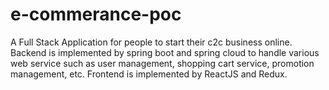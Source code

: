 # e-commerance-poc
A Full Stack Application for people to start their c2c business online. 
Backend is implemented by spring boot and spring cloud to handle various web service such as user management, shopping cart service, promotion management, etc. 
Frontend is implemented by ReactJS and Redux.
